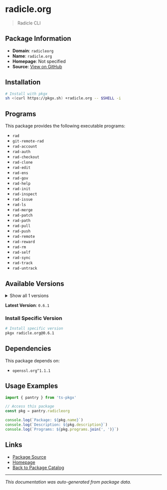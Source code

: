 # radicle.org

> Radicle CLI

## Package Information

- **Domain**: `radicleorg`
- **Name**: `radicle.org`
- **Homepage**: Not specified
- **Source**: [View on GitHub](https://github.com/pkgxdev/pantry/tree/main/projects/radicle.org/package.yml)

## Installation

```bash
# Install with pkgx
sh <(curl https://pkgx.sh) +radicle.org -- $SHELL -i
```

## Programs

This package provides the following executable programs:

- `rad`
- `git-remote-rad`
- `rad-account`
- `rad-auth`
- `rad-checkout`
- `rad-clone`
- `rad-edit`
- `rad-ens`
- `rad-gov`
- `rad-help`
- `rad-init`
- `rad-inspect`
- `rad-issue`
- `rad-ls`
- `rad-merge`
- `rad-patch`
- `rad-path`
- `rad-pull`
- `rad-push`
- `rad-remote`
- `rad-reward`
- `rad-rm`
- `rad-self`
- `rad-sync`
- `rad-track`
- `rad-untrack`

## Available Versions

<details>
<summary>Show all 1 versions</summary>

- `0.6.1`

</details>

**Latest Version**: `0.6.1`

### Install Specific Version

```bash
# Install specific version
pkgx radicle.org@0.6.1
```

## Dependencies

This package depends on:

- `openssl.org^1.1.1`

## Usage Examples

```typescript
import { pantry } from 'ts-pkgx'

// Access this package
const pkg = pantry.radicleorg

console.log(`Package: ${pkg.name}`)
console.log(`Description: ${pkg.description}`)
console.log(`Programs: ${pkg.programs.join(', ')}`)
```

## Links

- [Package Source](https://github.com/pkgxdev/pantry/tree/main/projects/radicle.org/package.yml)
- [Homepage](#)
- [Back to Package Catalog](../package-catalog.md)

---

*This documentation was auto-generated from package data.*
